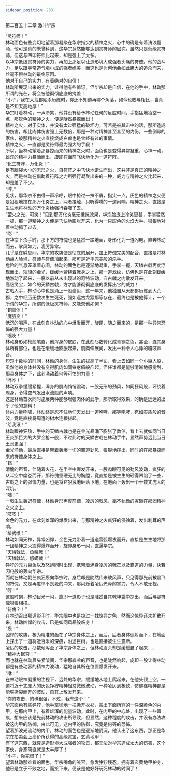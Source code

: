 ```yaml
---
sidebar_position: 233
---
```

 第二百五十二章 激斗华宗


“灵符师！”  
林动面色有些变幻地望着那凝聚在华宗指尖的精神之火，心中的确是有着涛浪翻涌，他可是真的未曾料到，这华宗竟然能够达到灵符师的层次，虽然只是低级灵符师，但这与四印符师比起来，却是强上了太多。  
以华宗低级灵符师的实力，再加上那足以让造形境大成强者头痛的符傀，他的战斗力，足以跟寻常造气境小成的强者媲美，而这也是为何他会如此胆大的追杀而来，丝毫不惧林动的最终原因。  
他对于自己的实力，有着绝对的自信！  
林动所展现出来的实力，让得他有些惊讶，但华宗却是自信，在他的手中，林动那所谓的光芒，将会被他彻彻底底的掩盖！  
“小子，我在大荒郡厮杀历练时，你还不知道再哪个角落，如今也敢与相比，当真是不知天高地厚！”  
华宗盯着林动，一声冷笑，他并没有给予林动任何的反应时间，手指猛地凌空一点，那灰色的精神之火，便是陡然暴掠而出！  
精神之火，对于实体，并没有太过强猛的破坏力，可若是被其击中的话，那所造成的伤害，却比肉体伤害强上无数倍，那是一种对精神甚至甚至的灼伤，一些倒霉的家伙，被那精神之火直接烧成白痴也是曾经有过的事情。  
精神之火，一直都是灵符师最为强大的手段！  
所以，当林动望着那暴掠而来的精神之火时，面色也是变得异常凝重，心神一动，雄浑的精神力暴涌而出，旋即在面前飞快地化为一道符阵。  
“化生符阵，万化炎！”  
足有脑袋大小的无形之火，自符阵之中飞快地诞生而出，这并非是真正的精神之火，而是林动在借助着符阵之力所强行凝聚出来的一种，威力与精神之火比起来，却是差了不少。  
“哼。”  
见状，那华宗不由得一声冷哼，眼中掠过一抹不屑，指尖一点，灰色的精神之火便是狠狠地撞在那万化炎之上，两者接触，只听得噗的一道闷响，精神之火，直接是生生地将林动的万化炎给强行吞噬了去。  
“萤火之光，可笑！”见到那万化炎毫无抵抗效果，华宗脸庞上冷笑更甚，手掌猛然一抓，那一道精神之火便是飞快地膨胀开来，化为一只灰色的火焰大手，狠狠地对着林动抓了过去。  
“嘭！”  
在华宗下杀手时，那下方的符傀也是猛然一踏地面，身形化为一道闪电，直奔林动而去，掌风如刀，凌厉异常。  
几乎是在瞬息间，华宗的攻势便是彻底的展开，加上符傀完美的配合，直接是将林动逼人险境，符师与符傀加起来，那可是近乎完美般的杀手。  
危险的气息笼罩着心间，林动的面色也是逐渐地凝重，手掌一握，天鳞古戟再度浮现而出，璀璨的金光，缓缓地萦绕着戟身之上，那一道龙纹，仿佛也是在此刻缓缓地游动了起来，一股以前从未出现过的奇特波动，自古戟之内散发开来。  
高级灵宝，如今的天鳞古戟，方才能够彻彻底底的发挥出它的威力！  
古戟入手，林动心中也是涌上一股豪迈，这一年来，他独自从天都郡历练到大荒郡，之中经历无数次生生死死，强如远古龙猿那等存在，最终也是被他算计，一个所谓的华宗，所谓的低级灵符师，又能奈他如何？  
“铜雷体！”  
“魔猿变！”  
低沉的喝声，在此刻自林动的心中爆发而开，旋即，随之而来的，是那一种异常恐怖的强大力量！  
“嘎吱！”  
林动身形如枪般笔直，他浑身的皮肤，在此刻尽数转化成青铜之色，甚至，连其身体所有部位，也是在缓缓地膨胀起来，肌肉伸展间，发出一种令人心悸的嘎吱声音。  
短短十数秒的时间，林动的身体，生生的拔高了半丈，看上去如同一个小巨人般，虽然他的身体并没有变得肌肉如同铁疙瘩般凸起，但任谁都是能够清晰地感觉到，那具身体之下，此刻涌动着何等可怕的力量！  
“哗哗！”  
林动双拳缓缓紧握，浑身的肌肉悄悄震动，一股无形的劲风，如同狂风般，环绕着周身，令得空气发出水流般的声响。  
这是林动首次同时施展两种能够增强肉体的武学，那所取得效果，的确是远远的出乎了他的意料！  
体内力量呼啸，林动终是忍不住地仰天发出一道咆哮，那等咆哮，宛如实质般的音波，竟是直接将周遭的树木连根拔起。  
“给我滚！”  
林动眼神狂热，手中的天鳞古戟也是在金光暴涌下膨胀了数倍，看上去就如同当日王炎那巨大的大罗金枪一般，不过此时的天鳞古戟在林动手中，显然声势远比当日王炎更强！  
金光涌动，最后直接是带着轰爆一切的霸道劲风，狠狠地挥出，同时的在那暴掠而来的符傀身体之上。  
“铛！”  
清脆的声音，伴随着火花，在半空中爆发开来，一股肉眼可见的劲风波动，疯狂的从半空中席卷而开，那符傀坚硬无比的胸膛，竟直接是被生生的砸得凹陷了一些，古戟之上的强悍力量，也是将它狠狠地砸落下地，在地面上轰出一个十数丈庞大的深坑。  
“嗤！”  
一戟生生轰退符傀，林动身形再度前踏，凌厉的戟风，毫不犹豫的挥砸在那团精神之火之上。  
“吱吱！”  
金色的元力，在此刻雄浑的爆发出来，与那精神之火疯狂的侵蚀着，发出刺耳的声响。  
“给我破！”  
林动如同天神，异常凶悍，金色元力带着一道道雷弧爆发而开，直接是生生地将那一团精神之火震得爆炸而开，旋即身形一闪，直逼华宗。  
“天鳞戟法，鱼鳞戟！”  
“天鳞戟法，怒蟒戟！”  
狰狞的元力巨鱼以及怒蟒同时出现，携带着满身凌厉的戟芒以及霸道的力量，快若闪电般的轰向华宗。  
而就在林动戟芒疯狂轰向华宗时，身后却是陡然传来破风声，只见得那先前被震飞的符傀，又是再度悍不畏死的冲来，那闪烁着凌厉光泽的掌刀，令人不敢无视。  
“哼！”  
这般时刻，林动目光一闪，旋即一道影子也是陡然自其乾坤袋中掠出，而后与那符傀狠狠相撞。  
“符傀？！”  
在林动召出那道影子时，华宗眼中也是掠过一抹惊异之色，然而这惊异还未扩散开来，林动凶悍的攻击，已是如同风暴般临身！  
“轰！”  
凶悍的攻势，极为精准的轰在了华宗身体之上，而后，后者身体倒射而下，在地面上搽出了一道将近百米的深痕，沿途巨树，也是直接被生生震断。  
凌厉的攻击，尽数倾泻至了华宗身体之上，但林动眉头却是缓缓皱了起来……  
“精神大锯刃！”  
而也就在林动眉头紧皱间，华宗那森冷的声音，也是陡然响起，旋即一股让得林动都是有些动容的精神力波动，猛地自其所在位置爆发开来。  
“咻！”  
在林动眼神凝重的注视下，远处的华宗，缓缓地从地上爬起来，在他头顶上空，一道将近十丈庞大的灰色狰狞精神锯刃微微波动，一种凌厉到极致，仿佛连精神都是能够撕裂而开的波动，自其上散发开来。  
“你的攻击，的确很强，不过，我有这个！”  
华宗面色有些狰狞，他手掌猛地一把撕开衣衫，露出下面所穿的一件深黄色的内甲，在那内甲上，有着雄浑的能量波动，此时，在内甲的中心处，出现了一些凹痕，想来应该是先前林动的攻击所导致，但显然，这种程度的攻击，并没有办法攻破这内甲的防御，由此可见，这内甲的防御，究竟是何等的恐怖。  
望着那波光流动的内甲，林动的面色也是逐渐地阴沉，他认出了这东西，那正是华宗在拍卖会上高价所获得的高级灵宝，玄黄地甲！  
有了这东西，就算是造形境大成强者的攻击，都无法对华宗造成太大的伤害，这个家伙，身家简直就是太丰厚了！  
“小子，你完蛋了！”  
望着林动那难看的面色，华宗嘴角的笑容，愈发狰狞残忍，拥有着玄黄地甲护身，他已是立于不败之地，而接下来，便该是他好好玩死林动的时间了！  
  
  
